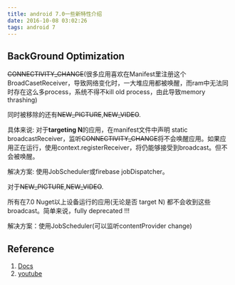 ```yaml
---
title: android 7.0一些新特性介绍
date: 2016-10-08 03:02:26
tags: android 7
---
```


## BackGround Optimization

~~CONNECTIVITY_CHANGE~~(很多应用喜欢在Manifest里注册这个BroadCasetReceiver，导致网络变化时，一大堆应用都被唤醒，而ram中无法同时存在这么多process，系统不得不kill old process，由此导致memory thrashing)

同时被移除的还有~~NEW_PICTURE~~,~~NEW_VIDEO~~.

具体来说: 对于**targeting N**的应用，在manifest文件中声明 static broadcastReceiver，监听~~CONNECTIVITY_CHANGE~~将不会唤醒应用。如果应用正在运行，使用context.registerReceiver，将仍能够接受到broadcast。但不会被唤醒。

解决方案: 使用JobScheduler或firebase jobDispatcher。

对于~~NEW_PICTURE~~,~~NEW_VIDEO~~.

所有在7.0 Nuget以上设备运行的应用(无论是否 target N) 都不会收到这些broadcast。简单来说，fully deprecated  !!!

解决方案：使用JobScheduler(可以监听contentProvider change)



## Reference

1. [Docs](https://developer.android.com/topic/performance/background-optimization.html?utm_campaign=adp_series__100616&utm_source=anddev&utm_medium=yt-desc)
2. [youtube](https://www.youtube.com/watch?v=vBjTXKpaFj8)